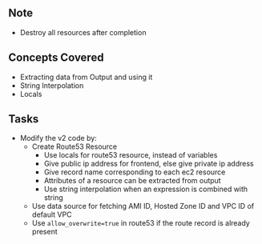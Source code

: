 ## Note

- Destroy all resources after completion

## Concepts Covered

- Extracting data from Output and using it
- String Interpolation
- Locals

## Tasks

- Modify the v2 code by:
  - Create Route53 Resource
    - Use locals for route53 resource, instead of variables
    - Give public ip address for frontend, else give private ip address
    - Give record name corresponding to each ec2 resource
    - Attributes of a resource can be extracted from output
    - Use string interpolation when an expression is combined with string
  - Use data source for fetching AMI ID, Hosted Zone ID and VPC ID of default VPC
  - Use `allow_overwrite=true` in route53 if the route record is already present
